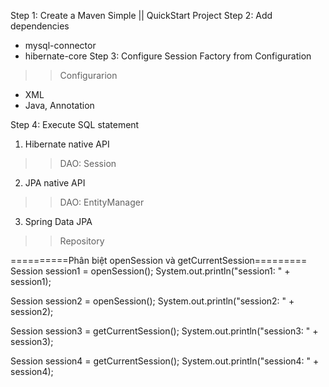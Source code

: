 Step 1: Create a Maven Simple || QuickStart Project
Step 2: Add dependencies
+ mysql-connector
+ hibernate-core
Step 3: Configure Session Factory from Configuration
>> Configurarion
+ XML
+ Java, Annotation

Step 4: Execute SQL statement
1. Hibernate native API
>> DAO: Session

2. JPA native API
>> DAO: EntityManager

3. Spring Data JPA
>> Repository










==========Phân biệt openSession và getCurrentSession=========
Session session1 = openSession();
System.out.println("session1: " + session1);

Session session2 = openSession();
System.out.println("session2: " + session2);

Session session3 = getCurrentSession();
System.out.println("session3: " + session3);

Session session4 = getCurrentSession();
System.out.println("session4: " + session4);
